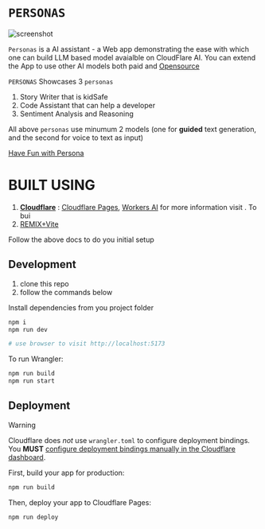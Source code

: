 # `PERSONAS`

![screenshot](https://github.com/ugmurthy/persona/blob/main/persona.png)

`Personas` is a AI assistant - a Web app demonstrating the ease with which one can build LLM based model avaialble on CloudFlare AI. You can extend the App to use other AI models both paid and [Opensource](https://ollama.com/)

`PERSONAS` Showcases 3 `personas`

1. Story Writer that is kidSafe
2. Code Assistant that can help a developer
3. Sentiment Analysis and Reasoning

All above `personas` use minumum 2 models (one for **guided** text generation, and the second for voice to text as input)

[Have Fun with Persona](https://main.cldflr-remix-app.pages.dev/)

# BUILT USING

1. [**Cloudflare**](https://www.cloudflare.com/) : [Cloudflare Pages](https://developers.cloudflare.com/pages/), [Workers AI](https://developers.cloudflare.com/workers-ai/) for more information visit . To bui
2. [REMIX+Vite](https://remix.run/docs/en/main/future/)

Follow the above docs to do you initial setup

## Development

1. clone this repo
2. follow the commands below

Install dependencies from you project folder

```sh
npm i
npm run dev

# use browser to visit http://localhost:5173
```

To run Wrangler:

```sh
npm run build
npm run start
```

## Deployment

> [!WARNING]  
> Cloudflare does _not_ use `wrangler.toml` to configure deployment bindings.
> You **MUST** [configure deployment bindings manually in the Cloudflare dashboard][bindings].

First, build your app for production:

```sh
npm run build
```

Then, deploy your app to Cloudflare Pages:

```sh
npm run deploy
```

[bindings]: https://developers.cloudflare.com/pages/functions/bindings/
